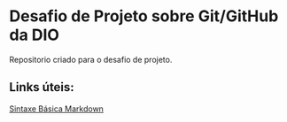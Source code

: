# Desafio de Projeto sobre Git/GitHub da DIO
Repositorio criado para o desafio de projeto.

## Links úteis: 
[Sintaxe Básica Markdown](https://www.markdownguide.org/basic-syntax/)
